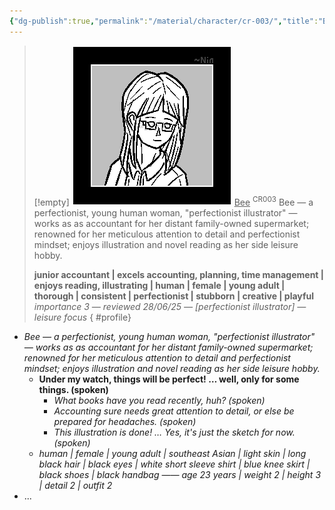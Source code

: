```yaml
---
{"dg-publish":true,"permalink":"/material/character/cr-003/","title":"Bee","tags":["-character"]}
---
```


>[!empty]
> ![RESOURCE/ASSET/ICON/CR003.png|icon](/img/user/RESOURCE/ASSET/ICON/CR003.png) <u class="title">Bee</u> <sup class="title">CR003</sup> <b class="title"> </b>
> Bee — a perfectionist, young human woman, "perfectionist illustrator" — works as as accountant for her distant family-owned supermarket; renowned for her meticulous attention to detail and perfectionist mindset; enjoys illustration and novel reading as her side leisure hobby.
> 
> <b>junior accountant | excels accounting, planning, time management | enjoys reading, illustrating | human | female | young adult | thorough | consistent | perfectionist | stubborn | creative | playful</b>
> <i class="small">importance 3 — reviewed 28/06/25 — [perfectionist illustrator] — leisure focus</i>
{ #profile}


- *Bee — a perfectionist, young human woman, "perfectionist illustrator" — works as as accountant for her distant family-owned supermarket; renowned for her meticulous attention to detail and perfectionist mindset; enjoys illustration and novel reading as her side leisure hobby.*
	- **Under my watch, things will be perfect! … well, only for some things. (spoken)**
		- *What books have you read recently, huh? (spoken)*
		- *Accounting sure needs great attention to detail, or else be prepared for headaches. (spoken)*
		- *This illustration is done! … Yes, it's just the sketch for now. (spoken)*
	- *human | female | young adult | southeast Asian | light skin | long black hair | black eyes | white short sleeve shirt | blue knee skirt | black shoes | black handbag —— age 23 years | weight 2 | height 3 | detail 2 | outfit 2*
- ...